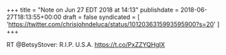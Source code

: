 +++
title = "Note on Jun 27 EDT 2018 at 14:13"
publishdate = 2018-06-27T18:13:55+00:00
draft = false
syndicated = [ 'https://twitter.com/chrisjohndeluca/status/1012036315993595900?s=20' ]
+++

RT @BetsyStover: R.I.P. U.S.A. https://t.co/PxZZYQHgIX
